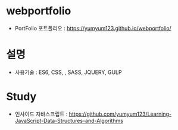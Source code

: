 # webportfolio

+ PortFolio 포트폴리오 : https://yumyum123.github.io/webportfolio/

# 설명
+ 사용기술 : ES6, CSS, , SASS, JQUERY, GULP

# Study
+ 인사이드 자바스크립트 : https://github.com/yumyum123/Learning-JavaScript-Data-Structures-and-Algorithms
